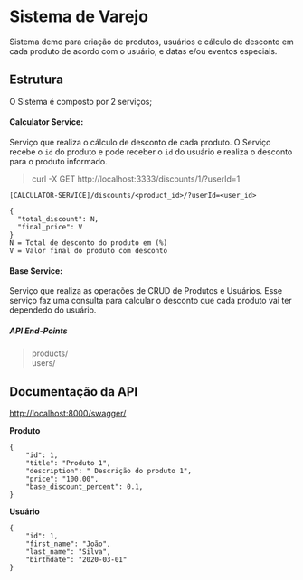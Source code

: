 # Sistema de Varejo

Sistema demo para criação de produtos, usuários e cálculo de desconto em cada produto de acordo com o usuário, e datas e/ou eventos especiais.


## Estrutura

O Sistema é composto por 2 serviços;

#### Calculator Service:

Serviço que realiza o cálculo de desconto de cada produto.
O Serviço recebe o `id` do produto e pode receber o `id` do usuário e realiza o desconto para o produto informado. 
> curl -X GET  http://localhost:3333/discounts/1/?userId=1

    [CALCULATOR-SERVICE]/discounts/<product_id>/?userId=<user_id>
    
    {
      "total_discount": N,
      "final_price": V
    }
    N = Total de desconto do produto em (%)
    V = Valor final do produto com desconto

#### Base Service:

Serviço que realiza as operações de CRUD de Produtos e Usuários.
Esse serviço faz uma consulta para calcular o desconto que cada produto vai ter dependedo do usuário.    

##### API End-Points  

> products/  
> users/  

## Documentação da API

[http://localhost:8000/swagger/](http://localhost:8000/swagger/)

**Produto**
    
    {
        "id": 1,
        "title": "Produto 1",
        "description": " Descrição do produto 1",
        "price": "100.00",
        "base_discount_percent": 0.1,
    }

**Usuário**
    
    {
        "id": 1,
        "first_name": "João",
        "last_name": "Silva",
        "birthdate": "2020-03-01"
    }
